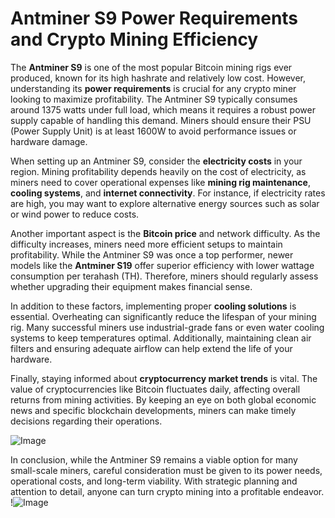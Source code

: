 # Antminer S9 Power Requirements and Crypto Mining Efficiency

The **Antminer S9** is one of the most popular Bitcoin mining rigs ever produced, known for its high hashrate and relatively low cost. However, understanding its **power requirements** is crucial for any crypto miner looking to maximize profitability. The Antminer S9 typically consumes around 1375 watts under full load, which means it requires a robust power supply capable of handling this demand. Miners should ensure their PSU (Power Supply Unit) is at least 1600W to avoid performance issues or hardware damage.

When setting up an Antminer S9, consider the **electricity costs** in your region. Mining profitability depends heavily on the cost of electricity, as miners need to cover operational expenses like **mining rig maintenance**, **cooling systems**, and **internet connectivity**. For instance, if electricity rates are high, you may want to explore alternative energy sources such as solar or wind power to reduce costs.

Another important aspect is the **Bitcoin price** and network difficulty. As the difficulty increases, miners need more efficient setups to maintain profitability. While the Antminer S9 was once a top performer, newer models like the **Antminer S19** offer superior efficiency with lower wattage consumption per terahash (TH). Therefore, miners should regularly assess whether upgrading their equipment makes financial sense.

In addition to these factors, implementing proper **cooling solutions** is essential. Overheating can significantly reduce the lifespan of your mining rig. Many successful miners use industrial-grade fans or even water cooling systems to keep temperatures optimal. Additionally, maintaining clean air filters and ensuring adequate airflow can help extend the life of your hardware.

Finally, staying informed about **cryptocurrency market trends** is vital. The value of cryptocurrencies like Bitcoin fluctuates daily, affecting overall returns from mining activities. By keeping an eye on both global economic news and specific blockchain developments, miners can make timely decisions regarding their operations.

![Image](https://github.com/user-attachments/assets/590b50a7-4459-4e76-8a31-559aed223621)

In conclusion, while the Antminer S9 remains a viable option for many small-scale miners, careful consideration must be given to its power needs, operational costs, and long-term viability. With strategic planning and attention to detail, anyone can turn crypto mining into a profitable endeavor. !![Image](https://github.com/user-attachments/assets/590b50a7-4459-4e76-8a31-559aed223621)